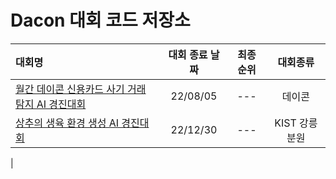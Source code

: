 # Dacon 대회 코드 저장소

|대회명|대회 종료 날짜|최종 순위|대회종류| 
|:----------------------------------|:--------:|:------:|:-------------------:|
|[월간 데이콘 신용카드 사기 거래 탐지 AI 경진대회](https://github.com/2hg7274/Competition/tree/main/Dacon/Credit_fraud_detectoin)|22/08/05|---|데이콘|  
|[상추의 생육 환경 생성 AI 경진대회](https://github.com/2hg7274/Side_Project/tree/main/Dacon/Lettuce_Growth_Forecast)|22/12/30|---|KIST 강릉분원
|
